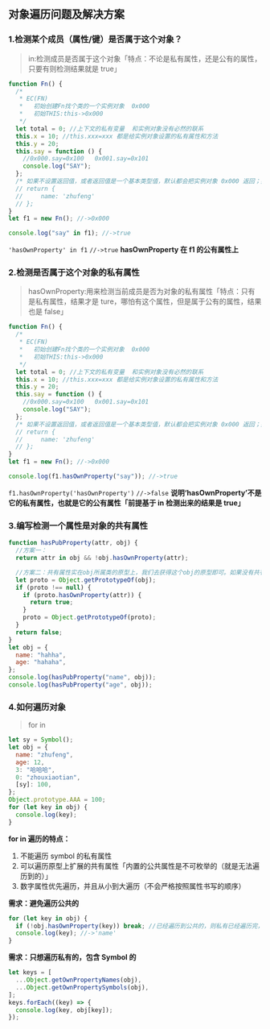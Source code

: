 ## 对象遍历问题及解决方案

### 1.检测某个成员（属性/键）是否属于这个对象？

> in:检测成员是否属于这个对象「特点：不论是私有属性，还是公有的属性，只要有则检测结果就是 true」

```javascript
function Fn() {
  /*
   * EC(FN)
   *   初始创建Fn找个类的一个实例对象  0x000
   *   初始THIS:this->0x000
   */
  let total = 0; //上下文的私有变量  和实例对象没有必然的联系
  this.x = 10; //this.xxx=xxx 都是给实例对象设置的私有属性和方法
  this.y = 20;
  this.say = function () {
    //0x000.say=0x100   0x001.say=0x101
    console.log("SAY");
  };
  /* 如果不设置返回值，或者返回值是一个基本类型值，默认都会把实例对象 0x000 返回；如果手动返回的是一个引用数据类型值，则以自己返回的为主； */
  // return {
  //     name: 'zhufeng'
  // };
}
let f1 = new Fn(); //->0x000

console.log("say" in f1); //->true
```

`'hasOwnProperty' in f1` `//->true` **hasOwnProperty 在 f1 的公有属性上**

### 2.检测是否属于这个对象的私有属性

> hasOwnProperty:用来检测当前成员是否为对象的私有属性「特点：只有是私有属性，结果才是 ture，哪怕有这个属性，但是属于公有的属性，结果也是 false」

```javascript
function Fn() {
  /*
   * EC(FN)
   *   初始创建Fn找个类的一个实例对象  0x000
   *   初始THIS:this->0x000
   */
  let total = 0; //上下文的私有变量  和实例对象没有必然的联系
  this.x = 10; //this.xxx=xxx 都是给实例对象设置的私有属性和方法
  this.y = 20;
  this.say = function () {
    //0x000.say=0x100   0x001.say=0x101
    console.log("SAY");
  };
  /* 如果不设置返回值，或者返回值是一个基本类型值，默认都会把实例对象 0x000 返回；如果手动返回的是一个引用数据类型值，则以自己返回的为主； */
  // return {
  //     name: 'zhufeng'
  // };
}
let f1 = new Fn(); //->0x000

console.log(f1.hasOwnProperty("say")); //->true
```

`f1.hasOwnProperty('hasOwnProperty')` `//->false` **说明‘hasOwnProperty’不是它的私有属性，也就是它的公有属性「前提基于 in 检测出来的结果是 true」**

### 3.编写检测一个属性是对象的共有属性

```javascript
function hasPubProperty(attr, obj) {
  //方案一：
  return attr in obj && !obj.hasOwnProperty(attr);

  //方案二：共有属性实在obj所属类的原型上，我们去获得这个obj的原型即可。如果没有共有属性，则遍历到Object的原型是null
  let proto = Object.getPrototypeOf(obj);
  if (proto !== null) {
    if (proto.hasOwnProperty(attr)) {
      return true;
    }
    proto = Object.getPrototypeOf(proto);
  }
  return false;
}
let obj = {
  name: "hahha",
  age: "hahaha",
};
console.log(hasPubProperty("name", obj));
console.log(hasPubProperty("age", obj));
```

### 4.如何遍历对象

> for in

```javascript
let sy = Symbol();
let obj = {
  name: "zhufeng",
  age: 12,
  3: "哈哈哈",
  0: "zhouxiaotian",
  [sy]: 100,
};
Object.prototype.AAA = 100;
for (let key in obj) {
  console.log(key);
}
```

**for in 遍历的特点：**

1. 不能遍历 symbol 的私有属性
2. 可以遍历原型上扩展的共有属性「内置的公共属性是不可枚举的（就是无法遍历到的）」
3. 数字属性优先遍历，并且从小到大遍历（不会严格按照属性书写的顺序）

**需求：避免遍历公共的**

```javascript
for (let key in obj) {
  if (!obj.hasOwnProperty(key)) break; //已经遍历到公共的，则私有已经遍历完，结束循环
  console.log(key); //->'name'
}
```

**需求：只想遍历私有的，包含 Symbol 的**

```javascript
let keys = [
  ...Object.getOwnPropertyNames(obj),
  ...Object.getOwnPropertySymbols(obj),
];
keys.forEach((key) => {
  console.log(key, obj[key]);
});
```
